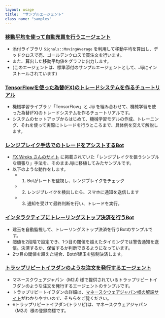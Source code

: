 ```yaml
---
layout: usage
title:  "サンプルエージェント"
class_name: "samples"
---
```


### [移動平均を使って自動売買を行うエージェント](./030100_moving_average_agent.html)

- 添付ライブラリ `Signals::MovingAverage` を利用して移動平均を算出し、デッドクロスで売、ゴールデンクロスで買注文を行います。
- また、算出した移動平均値をグラフに出力します。
- (このエージェントは、標準添付のサンプルエージェントとして、Jijiにインストールされています)


### [TensorFlowを使った為替(FX)のトレードシステムを作るチュートリアル](http://qiita.com/jiji_platform/items/268377c542706e6f44b1)

- 機械学習ライブラリ「TensorFlow」と Jiji を組み合わせて、機械学習を使った為替(FX)のトレードシステムを作るチュートリアルです。
- システムのセットアップからはじめて、機械学習モデルの作成、トレーニング、それを使って実際にトレードを行うところまで、具体例を交えて解説します。


### [レンジブレイク手法でのトレードをアシストするBot](./030200_range_break_agent.html)

- [FX Wroks さんのサイト](http://fx-works.jp/renji-jyunbari/) に掲載されていた「レンジブレイクを狙うシンプルな順張り」手法を、そのままJijiに移植してみたサンプルです。
- 以下のような動作をします。
    - 1) Botがレートを監視し、レンジブレイクをチェック
    - 2) レンジブレイクを検出したら、スマホに通知を送信します
    - 3) 通知を受けて最終判断を行い、トレードを実行。


### [インタラクティブにトレーリングストップ決済を行うBot](./030300_trailing_stop_agent.html)

- 建玉を自動監視して、トレーリングストップ決済を行うBotのサンプルです。
- 閾値を2段階で設定でき、1つ目の閾値を超えたタイミングでは警告通知を送信。決済するか、保留するか判断できるようになっています。
- 2つ目の閾値を超えた場合、Botが建玉を強制決済します。


### [トラップリピートイフダンのような注文を発行するエージェント](./030400_trap_repeat_if_done_agent.html)

- マネースクウェアジャパン（M2J) 様で提供されているトラップリピートイフダンのような注文を発行するエージェントのサンプルです。
- トラップリピートイフダンの詳細は、[マネースクウェアジャパン様の解説サイト](https://www.toraripifx.com/)がわかりやすいので、そちらをご覧ください。
- ※トラップリピートイフダン(トラリピ)は、マネースクウェアジャパン（M2J）様の登録商標です。
